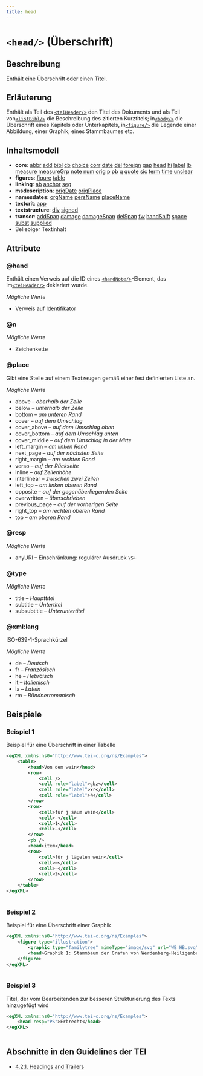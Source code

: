 ```yaml
---
title: head
---
```




# `<head/>` (Überschrift)

## Beschreibung

Enthält eine Überschrift oder einen Titel.

## Erläuterung

Enthält als Teil des [`<teiHeader/>`](teiHeader.md)  den Titel des Dokuments und als Teil von[`<listBibl/>`](listBibl.md)  die Beschreibung des zitierten Kurztitels; in[`<body/>`](body.md)  die Überschrift eines Kapitels oder Unterkapitels, in[`<figure/>`](figure.md)  die Legende einer Abbildung, einer Graphik, eines Stammbaumes etc.

## Inhaltsmodell

- **core**: [abbr](abbr.md) [add](add.md) [bibl](bibl.md) [cb](cb.md) [choice](choice.md) [corr](corr.md) [date](date.md) [del](del.md) [foreign](foreign.md) [gap](gap.md) [head](head.md) [hi](hi.md) [label](label.md) [lb](lb.md) [measure](measure.md) [measureGrp](measureGrp.md) [note](note.md) [num](num.md) [orig](orig.md) [p](p.md) [pb](pb.md) [q](q.md) [quote](quote.md) [sic](sic.md) [term](term.md) [time](time.md) [unclear](unclear.md)
- **figures**: [figure](figure.md) [table](table.md)
- **linking**: [ab](ab.md) [anchor](anchor.md) [seg](seg.md)
- **msdescription**: [origDate](origDate.md) [origPlace](origPlace.md)
- **namesdates**: [orgName](orgName.md) [persName](persName.md) [placeName](placeName.md)
- **textcrit**: [app](app.md)
- **textstructure**: [div](div.md) [signed](signed.md)
- **transcr**: [addSpan](addSpan.md) [damage](damage.md) [damageSpan](damageSpan.md) [delSpan](delSpan.md) [fw](fw.md) [handShift](handShift.md) [space](space.md) [subst](subst.md) [supplied](supplied.md)
- Beliebiger Textinhalt

## Attribute

### @hand

Enthält einen Verweis auf die ID eines [`<handNote/>`](handNote.md)-Element, das im[`<teiHeader/>`](teiHeader.md)  deklariert wurde.

*Mögliche Werte*

- Verweis auf Identifikator

### @n



*Mögliche Werte*

- Zeichenkette

### @place

Gibt eine Stelle auf einem Textzeugen gemäß einer fest definierten Liste an. 

*Mögliche Werte*

- above – *oberhalb der Zeile*
- below – *unterhalb der Zeile*
- bottom – *am unteren Rand*
- cover – *auf dem Umschlag*
- cover_above – *auf dem Umschlag oben*
- cover_bottom – *auf dem Umschlag unten*
- cover_middle – *auf dem Umschlag in der Mitte*
- left_margin – *am linken Rand*
- next_page – *auf der nächsten Seite*
- right_margin – *am rechten Rand*
- verso – *auf der Rückseite*
- inline – *auf Zeilenhöhe*
- interlinear – *zwischen zwei Zeilen*
- left_top – *am linken oberen Rand*
- opposite – *auf der gegenüberliegenden Seite*
- overwritten – *überschrieben*
- previous_page – *auf der vorherigen Seite*
- right_top – *am rechten oberen Rand*
- top – *am oberen Rand*

### @resp



*Mögliche Werte*

- anyURI – Einschränkung: regulärer Ausdruck `\S+`

### @type



*Mögliche Werte*

- title – *Haupttitel*
- subtitle – *Untertitel*
- subsubtitle – *Unteruntertitel*

### @xml:lang

ISO-639-1-Sprachkürzel

*Mögliche Werte*

- de – *Deutsch*
- fr – *Französisch*
- he – *Hebräisch*
- it – *Italienisch*
- la – *Latein*
- rm – *Bündnerromanisch*

## Beispiele

### Beispiel 1

Beispiel für eine Überschrift in einer Tabelle

```xml
<egXML xmlns:ns0="http://www.tei-c.org/ns/Examples">
    <table>
        <head>Von dem wein</head>
        <row>
            <cell />
            <cell role="label">gbz</cell>
            <cell role="label">xr</cell>
            <cell role="label">₰</cell>
        </row>
        <row>
            <cell>für j saum wein</cell>
            <cell>–</cell>
            <cell>1</cell>
            <cell>–</cell>
        </row>
        <pb />
        <head>item</head>
        <row>
            <cell>für j lägelen wein</cell>
            <cell>–</cell>
            <cell>–</cell>
            <cell>2</cell>
        </row>
    </table>
</egXML>
               
```

### Beispiel 2

Beispiel für eine Überschrift einer Graphik

```xml
<egXML xmlns:ns0="http://www.tei-c.org/ns/Examples">
    <figure type="illustration">
        <graphic type="familytree" mimeType="image/svg" url="WB_HB.svg" />
        <head>Graphik 1: Stammbaum der Grafen von Werdenberg-Heiligenberg</head>
    </figure>
</egXML>
               
```

### Beispiel 3

Titel, der vom Bearbeitenden zur besseren Strukturierung des Texts hinzugefügt wird

```xml
<egXML xmlns:ns0="http://www.tei-c.org/ns/Examples">
    <head resp="PS">Erbrecht</head>
</egXML>
               
```

## Abschnitte in den Guidelines der TEI

- [4.2.1. Headings and Trailers](https://www.tei-c.org/release/doc/tei-p5-doc/en/html/DS.html#DSHD)